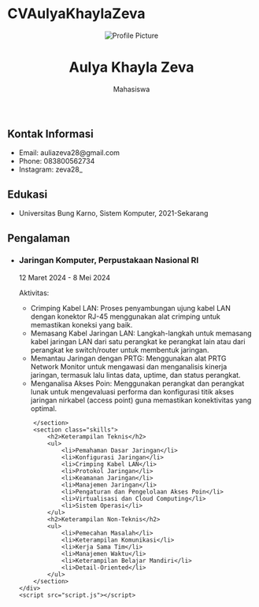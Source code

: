 # CVAulyaKhaylaZeva
<!DOCTYPE html>
<html>
<head>
    <title>CV aulya khayla zeva</title>
    <link rel="stylesheet" href="styles.css">
</head>
<body>
    <div class="container">
        <header>
            <img src="image/https://github.com/AulyaKhaylaZeva/image/1003e7aa-5ddd-44f9-9d48-90ba9427d39a.jpg" alt="Profile Picture" class="profile-pic">
            <h1>Aulya Khayla Zeva</h1>
            <p>Mahasiswa</p>
            <IMG src>
        </header>
        <section class="contact-info">
            <h2>Kontak Informasi</h2>
            <ul>
                <li>Email: auliazeva28@gmail.com</li>
                <li>Phone: 083800562734</li>
                <li>Instagram: zeva28_</li>
            </ul>
        </section>
        <section class="education">
            <h2>Edukasi</h2>
            <ul>
                <li>Universitas Bung Karno, Sistem Komputer, 2021-Sekarang</li>
            </ul>
        </section>
        <section class="experience">
            <h2>Pengalaman</h2>
            <ul>
                <li>
                    <h3>Jaringan Komputer, Perpustakaan Nasional RI</h3>
                    <p>12 Maret 2024 - 8 Mei 2024</p>
                    <p>Aktivitas:</p>
                    <ul>
                        <li>Crimping Kabel LAN: Proses penyambungan ujung kabel LAN dengan konektor RJ-45 menggunakan alat crimping untuk memastikan koneksi yang baik.</li>
                        <li>Memasang Kabel Jaringan LAN: Langkah-langkah untuk memasang kabel jaringan LAN dari satu perangkat ke perangkat lain atau dari perangkat ke switch/router untuk membentuk jaringan.</li>
                        <LI>Memantau Jaringan dengan PRTG: Menggunakan alat PRTG Network Monitor untuk mengawasi dan menganalisis kinerja jaringan, termasuk lalu lintas data, uptime, dan status perangkat.</LI>
                        <li>Menganalisa Akses Poin: Menggunakan perangkat dan perangkat lunak untuk mengevaluasi performa dan konfigurasi titik akses jaringan nirkabel (access point) guna memastikan konektivitas yang optimal.</li>
                    </ul>
                </li>
               
        </section>
        <section class="skills">
            <h2>Keterampilan Teknis</h2>
            <ul>
                <li>Pemahaman Dasar Jaringan</li>
                <li>Konfigurasi Jaringan</li>
                <li>Crimping Kabel LAN</li>
                <li>Protokol Jaringan</li>
                <li>Keamanan Jaringan</li>
                <li>Manajemen Jaringan</li>
                <li>Pengaturan dan Pengelolaan Akses Poin</li>
                <li>Virtualisasi dan Cloud Computing</li>
                <li>Sistem Operasi</li>
            </ul>
            <h2>Keterampilan Non-Teknis</h2>
            <ul>
                <li>Pemecahan Masalah</li>
                <li>Keterampilan Komunikasi</li>
                <li>Kerja Sama Tim</li>
                <li>Manajemen Waktu</li>
                <li>Keterampilan Belajar Mandiri</li>
                <li>Detail-Oriented</li>
            </ul>
        </section>
    </div>
    <script src="script.js"></script>
</body>
</html>
